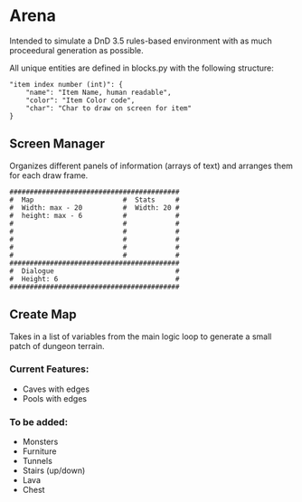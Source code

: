 # Arena

Intended to simulate a DnD 3.5 rules-based environment with as much proceedural generation as possible.

All unique entities are defined in blocks.py with the following structure:
```
"item index number (int)": {
    "name": "Item Name, human readable",
    "color": "Item Color code",
    "char": "Char to draw on screen for item"
}
```

## Screen Manager
Organizes different panels of information (arrays of text) and arranges them for each draw frame.
```
##########################################
#  Map                      #  Stats     #
#  Width: max - 20          #  Width: 20 #
#  height: max - 6          #            #
#                           #            #
#                           #            #
#                           #            #
#                           #            #
#                           #            #
##########################################
#  Dialogue                              #
#  Height: 6                             #
##########################################
```

## Create Map
Takes in a list of variables from the main logic loop to generate a small patch of dungeon terrain.

### Current Features:
- Caves with edges
- Pools with edges

### To be added:
- Monsters
- Furniture
- Tunnels
- Stairs (up/down)
- Lava
- Chest